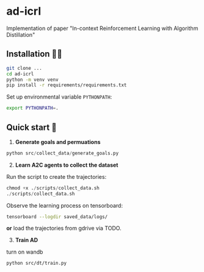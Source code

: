# ad-icrl
Implementation of paper "In-context Reinforcement Learning with Algorithm Distillation"

## Installation 🧑‍🔧

```bash
git clone ...
cd ad-icrl
python -m venv venv
pip install -r requirements/requirements.txt
```
Set up environmental variable `PYTHONPATH`:

```bash
export PYTHONPATH=.
```

## Quick start 🏃

1. **Generate goals and permuations**

```python
python src/collect_data/generate_goals.py
```

2. **Learn A2C agents to collect the dataset**

Run the script to create the trajectories:

```python
chmod +x ./scripts/collect_data.sh
./scripts/collect_data.sh
```

Observe the learning process on tensorboard:
```bash
tensorboard --logdir saved_data/logs/
```

**or** load the trajectories from gdrive via TODO.

3. **Train AD**

turn on wandb

```bash
python src/dt/train.py
```